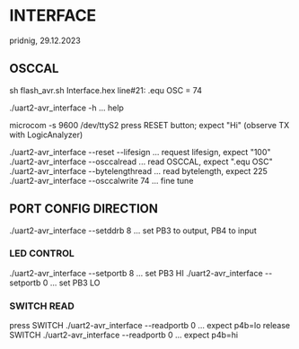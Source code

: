 # INTERFACE
pridnig, 29.12.2023

## OSCCAL

sh flash_avr.sh Interface.hex
line#21: .equ OSC = 74

./uart2-avr_interface -h ... help

microcom -s 9600 /dev/ttyS2
press RESET button; expect "Hi" (observe TX with LogicAnalyzer)

./uart2-avr_interface --reset --lifesign ... request lifesign, expect "100"
./uart2-avr_interface --osccalread       ... read OSCCAL, expect ".equ OSC"
./uart2-avr_interface --bytelengthread   ... read bytelength, expect 225
./uart2-avr_interface --osccalwrite 74   ... fine tune

## PORT CONFIG DIRECTION

./uart2-avr_interface --setddrb  8 ... set PB3 to output, PB4 to input

### LED CONTROL
./uart2-avr_interface --setportb 8 ... set PB3 HI
./uart2-avr_interface --setportb 0 ... set PB3 LO

### SWITCH READ
press SWITCH
./uart2-avr_interface --readportb 0 ... expect p4b=lo
release SWITCH
./uart2-avr_interface --readportb 0 ... expect p4b=hi
